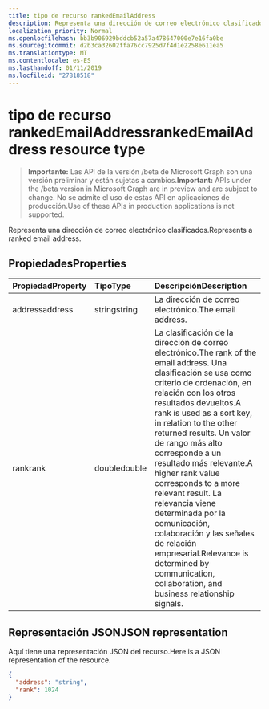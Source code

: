 ```yaml
---
title: tipo de recurso rankedEmailAddress
description: Representa una dirección de correo electrónico clasificados.
localization_priority: Normal
ms.openlocfilehash: bb3b906929bddcb52a57a478647000e7e16fa0be
ms.sourcegitcommit: d2b3ca32602ffa76cc7925d7f4d1e2258e611ea5
ms.translationtype: MT
ms.contentlocale: es-ES
ms.lasthandoff: 01/11/2019
ms.locfileid: "27818518"
---
```

# <a name="rankedemailaddress-resource-type"></a><span data-ttu-id="f6caa-103">tipo de recurso rankedEmailAddress</span><span class="sxs-lookup"><span data-stu-id="f6caa-103">rankedEmailAddress resource type</span></span>

> <span data-ttu-id="f6caa-104">**Importante:** Las API de la versión /beta de Microsoft Graph son una versión preliminar y están sujetas a cambios.</span><span class="sxs-lookup"><span data-stu-id="f6caa-104">**Important:** APIs under the /beta version in Microsoft Graph are in preview and are subject to change.</span></span> <span data-ttu-id="f6caa-105">No se admite el uso de estas API en aplicaciones de producción.</span><span class="sxs-lookup"><span data-stu-id="f6caa-105">Use of these APIs in production applications is not supported.</span></span>

<span data-ttu-id="f6caa-106">Representa una dirección de correo electrónico clasificados.</span><span class="sxs-lookup"><span data-stu-id="f6caa-106">Represents a ranked email address.</span></span>


## <a name="properties"></a><span data-ttu-id="f6caa-107">Propiedades</span><span class="sxs-lookup"><span data-stu-id="f6caa-107">Properties</span></span>
| <span data-ttu-id="f6caa-108">Propiedad</span><span class="sxs-lookup"><span data-stu-id="f6caa-108">Property</span></span>     | <span data-ttu-id="f6caa-109">Tipo</span><span class="sxs-lookup"><span data-stu-id="f6caa-109">Type</span></span>   |<span data-ttu-id="f6caa-110">Descripción</span><span class="sxs-lookup"><span data-stu-id="f6caa-110">Description</span></span>|
|:---------------|:--------|:----------|
|<span data-ttu-id="f6caa-111">address</span><span class="sxs-lookup"><span data-stu-id="f6caa-111">address</span></span>|<span data-ttu-id="f6caa-112">string</span><span class="sxs-lookup"><span data-stu-id="f6caa-112">string</span></span>|<span data-ttu-id="f6caa-113">La dirección de correo electrónico.</span><span class="sxs-lookup"><span data-stu-id="f6caa-113">The email address.</span></span>|
|<span data-ttu-id="f6caa-114">rank</span><span class="sxs-lookup"><span data-stu-id="f6caa-114">rank</span></span>|<span data-ttu-id="f6caa-115">double</span><span class="sxs-lookup"><span data-stu-id="f6caa-115">double</span></span>|<span data-ttu-id="f6caa-116">La clasificación de la dirección de correo electrónico.</span><span class="sxs-lookup"><span data-stu-id="f6caa-116">The rank of the email address.</span></span> <span data-ttu-id="f6caa-117">Una clasificación se usa como criterio de ordenación, en relación con los otros resultados devueltos.</span><span class="sxs-lookup"><span data-stu-id="f6caa-117">A rank is used as a sort key, in relation to the other returned results.</span></span> <span data-ttu-id="f6caa-118">Un valor de rango más alto corresponde a un resultado más relevante.</span><span class="sxs-lookup"><span data-stu-id="f6caa-118">A higher rank value corresponds to a more relevant result.</span></span> <span data-ttu-id="f6caa-119">La relevancia viene determinada por la comunicación, colaboración y las señales de relación empresarial.</span><span class="sxs-lookup"><span data-stu-id="f6caa-119">Relevance is determined by communication, collaboration, and business relationship signals.</span></span>|

## <a name="json-representation"></a><span data-ttu-id="f6caa-120">Representación JSON</span><span class="sxs-lookup"><span data-stu-id="f6caa-120">JSON representation</span></span>

<span data-ttu-id="f6caa-121">Aquí tiene una representación JSON del recurso.</span><span class="sxs-lookup"><span data-stu-id="f6caa-121">Here is a JSON representation of the resource.</span></span>

<!-- {
  "blockType": "resource",
  "optionalProperties": [

  ],
  "@odata.type": "microsoft.graph.rankedEmailAddress"
}-->

```json
{
  "address": "string",
  "rank": 1024
}
```

<!-- uuid: 8fcb5dbc-d5aa-4681-8e31-b001d5168d79
2015-10-25 14:57:30 UTC -->
<!-- {
  "type": "#page.annotation",
  "description": "rankedEmailAddress resource",
  "keywords": "",
  "section": "documentation",
  "tocPath": ""
}-->
